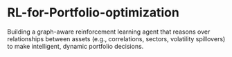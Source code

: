 # RL-for-Portfolio-optimization
Building a graph-aware reinforcement learning agent that reasons over relationships between assets (e.g., correlations, sectors, volatility spillovers) to make intelligent, dynamic portfolio decisions.
